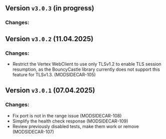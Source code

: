 ## Version `v3.0.3` (in progress)
### Changes:

## Version `v3.0.2` (11.04.2025)
### Changes:
* Restrict the Vertex WebClient to use only TLSv1.2 to enable TLS session resumption, as the BouncyCastle library currently does not support this feature for TLSv1.3. (MODSIDECAR-105)

## Version `v3.0.1` (07.04.2025)
### Changes:
* Fix port is not in the range issue (MODSIDECAR-108)
* Simplify the health check response (MODSIDECAR-109)
* Review previously disabled tests, make them work or remove (MODSIDECAR-107)

